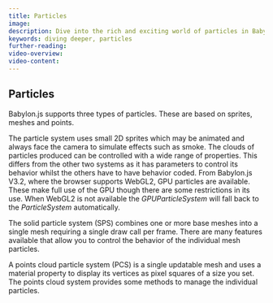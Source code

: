 ```yaml
---
title: Particles
image:
description: Dive into the rich and exciting world of particles in Babylon.js.
keywords: diving deeper, particles
further-reading:
video-overview:
video-content:
---
```


## Particles

Babylon.js supports three types of particles. These are based on sprites, meshes and points.

The particle system uses small 2D sprites which may be animated and always face the camera to simulate effects such as smoke. The clouds of particles produced can be controlled with a wide range of properties. This differs from the other two systems as it has parameters to control its behavior whilst the others have to have behavior coded. From Babylon.js V3.2, where the browser supports WebGL2, GPU particles are available. These make full use of the GPU though there are some restrictions in its use. When WebGL2 is not available the _GPUParticleSystem_ will fall back to the _ParticleSystem_ automatically.

The solid particle system (SPS) combines one or more base meshes into a single mesh requiring a single draw call per frame. There are many features available that allow you to control the behavior of the individual mesh particles.

A points cloud particle system (PCS) is a single updatable mesh and uses a material property to display its vertices as pixel squares of a size you set. The points cloud system provides some methods to manage the individual particles.
